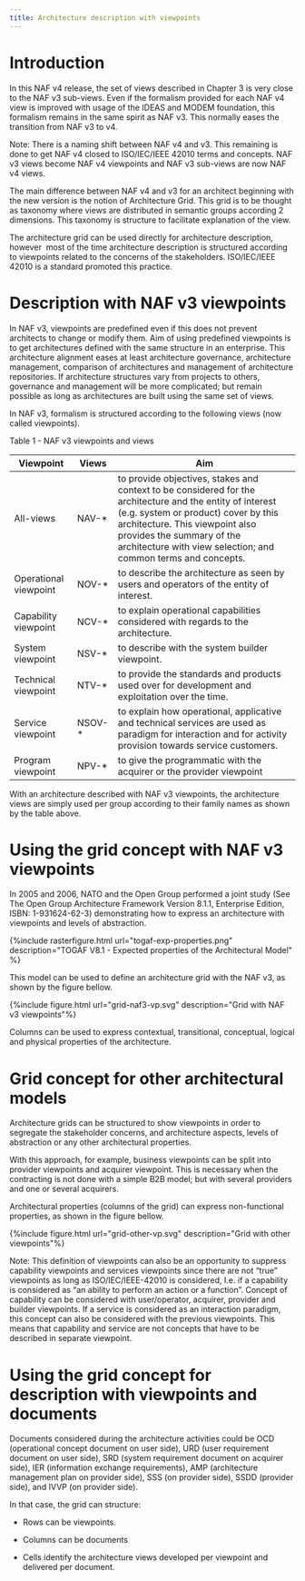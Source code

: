 ```yaml
---
title: Architecture description with viewpoints
---
```


# Introduction

In this NAF v4 release, the set of views described in Chapter 3 is very
close to the NAF v3 sub-views. Even if the formalism provided for each
NAF v4 view is improved with usage of the IDEAS and MODEM foundation,
this formalism remains in the same spirit as NAF v3. This normally eases
the transition from NAF v3 to v4.

Note: There is a naming shift between NAF v4 and v3. This remaining is
done to get NAF v4 closed to ISO/IEC/IEEE 42010­ terms and concepts. NAF
v3 views become NAF v4 viewpoints and NAF v3 sub-views are now NAF v4
views.

The main difference between NAF v4 and v3 for an architect beginning
with the new version is the notion of Architecture Grid. This grid is to
be thought as taxonomy where views are distributed in semantic groups
according 2 dimensions. This taxonomy is structure to facilitate
explanation of the view.

The architecture grid can be used directly for architecture description,
however ­­­­­ most of the time architecture description is structured
according to viewpoints related to the concerns of the stakeholders.
ISO/IEC/IEEE 42010­ is a standard promoted this practice.

# Description with NAF v3 viewpoints


In NAF v3, viewpoints are predefined even if this does not prevent
architects to change or modify them. Aim of using predefined viewpoints
is to get architectures defined with the same structure in an
enterprise. This architecture alignment eases at least architecture
governance, architecture management, comparison of architectures and
management of architecture repositories. If architecture structures vary
from projects to others, governance and management will be more
complicated; but remain possible as long as architectures are built
using the same set of views.

In NAF v3, formalism is structured according to the following views (now
called viewpoints).

Table 1 - NAF v3 viewpoints and views

<table>
<thead>
<tr>
<th>Viewpoint</th><th>Views</th><th>Aim</th>
</tr>
</thead>
<tbody>
<tr><td>All-views</td><td>NAV-*</td><td> to provide objectives, stakes and context to be considered for the architecture and the entity of interest (e.g. system or product) cover by this architecture. This viewpoint also provides the summary of the architecture with view selection; and common terms and concepts.</td></tr>
<tr><td>Operational viewpoint</td><td>NOV-*</td><td> to describe the architecture as seen by users and operators of the entity of interest.</td></tr>
<tr><td>Capability viewpoint</td><td>NCV-*</td><td> to explain operational capabilities considered with regards to the architecture.</td></tr>
<tr><td>System viewpoint</td><td>NSV-*</td><td>to describe with the system builder viewpoint.</td></tr>
<tr><td>Technical viewpoint</td><td>NTV-*</td><td>to provide the standards and products used over for development and exploitation over the time.</td></tr>
<tr><td>Service viewpoint</td><td>NSOV-*</td><td>to explain how operational, applicative and technical services are used as paradigm for interaction and for activity provision towards service customers.</td></tr>
<tr><td>Program viewpoint</td><td>NPV-*</td><td>to give the programmatic with the acquirer or the provider viewpoint</td></tr>
</tbody>
</table>

With an architecture described with NAF v3 viewpoints, the architecture
views are simply used per group according to their family names as shown
by the table above.

# Using the grid concept with NAF v3 viewpoints

In 2005 and 2006, NATO and the Open Group performed a joint study (See
The Open Group Architecture Framework Version 8.1.1, Enterprise Edition,
ISBN: 1-931624-62-3) demonstrating how to express an architecture with
viewpoints and levels of abstraction.

{%include rasterfigure.html url="togaf-exp-properties.png" description="TOGAF V8.1 - Expected properties of the Architectural Model" %}

This model can be used to define an architecture grid with the NAF v3,
as shown by the figure bellow.

{%include figure.html url="grid-naf3-vp.svg" description="Grid with NAF v3 viewpoints"%}


Columns can be used to express contextual, transitional, conceptual,
logical and physical properties of the architecture.

# Grid concept for other architectural models

Architecture grids can be structured to show viewpoints in order to
segregate the stakeholder concerns, and architecture aspects, levels of
abstraction or any other architectural properties.

With this approach, for example, business viewpoints can be split into
provider viewpoints and acquirer viewpoint. This is necessary when the
contracting is not done with a simple B2B model; but with several
providers and one or several acquirers.

Architectural properties (columns of the grid) can express
non-functional properties, as shown in the figure bellow.


{%include figure.html url="grid-other-vp.svg" description="Grid with other viewpoints"%}


Note: This definition of viewpoints can also be an opportunity to
suppress capability viewpoints and services viewpoints since there are
not “true” viewpoints as long as ISO/IEC/IEEE-42010 is considered, I.e.
if a capability is considered as “an ability to perform an action or a
function”. Concept of capability can be considered with user/operator,
acquirer, provider and builder viewpoints. If a service is considered as
an interaction paradigm, this concept can also be considered with the
previous viewpoints. This means that capability and service are not
concepts that have to be described in separate viewpoint.

# Using the grid concept for description with viewpoints and documents

Documents considered during the architecture activities could be OCD
(operational concept document on user side), URD (user requirement
document on user side), SRD (system requirement document on acquirer
side), IER (information exchange requirements), AMP (architecture
management plan on provider side), SSS (on provider side), SSDD
(provider side), and IVVP (on provider side).

In that case, the grid can structure:

-   Rows can be viewpoints.

-   Columns can be documents

-   Cells identify the architecture views developed per viewpoint and
    delivered per document.
